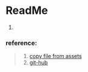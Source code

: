 # ReadMe
1. 

### reference:
> 1. [copy file from assets](http://www.technotalkative.com/android-copy-files-from-assets-to-sd-card/)
> 2. [git-hub](https://github.com/PareshMayani/Android-CopyFiles)
